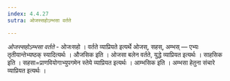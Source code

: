 ```yaml
---
index: 4.4.27
sutra: ओजस्सहोऽम्भसा वर्तते

---
```

_ओजस्सहोऽम्भसा वर्तते_ - ओजःसहो । वर्तते व्याप्रियते इत्यर्थे ओजस्, सहस्, अम्भस् — एभ्यः तृतीयान्तेभ्यष्ठक् स्यादित्यर्थः । औजसिक इति । ओजसा बलेन वर्तते, युद्धे व्याप्रियत इत्यर्थः । साहसिक इति । सहसा=प्राणवियोगाभ्युपगमेन स्तेये व्याप्रियत इत्यर्थः । आम्भसिक इति । अम्भसा हेतुना संचारे व्याप्रियत इत्यर्थः । 